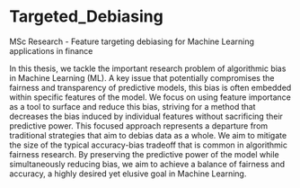 # Targeted_Debiasing
MSc Research - Feature targeting debiasing for Machine Learning applications in finance

In this thesis, we tackle the important research problem of algorithmic bias in Machine
Learning (ML). A key issue that potentially compromises the fairness and transparency of
predictive models, this bias is often embedded within specific features of the model. We focus
on using feature importance as a tool to surface and reduce this bias, striving for a method
that decreases the bias induced by individual features without sacrificing their predictive
power. This focused approach represents a departure from traditional strategies that aim to
debias data as a whole. We aim to mitigate the size of the typical accuracy-bias tradeoff that
is common in algorithmic fairness research. By preserving the predictive power of the model
while simultaneously reducing bias, we aim to achieve a balance of fairness and accuracy, a
highly desired yet elusive goal in Machine Learning.

